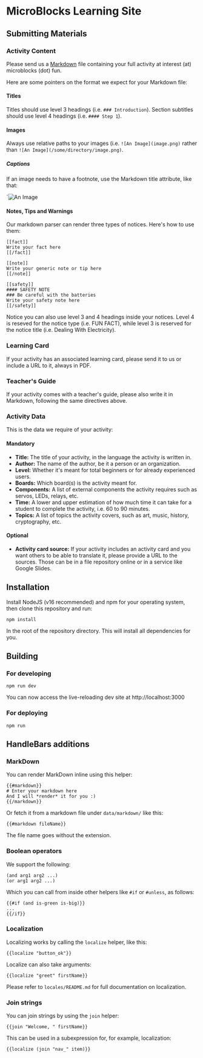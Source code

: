 # MicroBlocks Learning Site

## Submitting Materials

### Activity Content

Please send us a [Markdown](https://www.markdownguide.org/basic-syntax/) file containing your full activity at interest (at) microblocks (dot) fun.

Here are some pointers on the format we expect for your Markdown file:

#### Titles

Titles should use level 3 headings (i.e. `### Introduction`). Section subtitles should use level 4 headings (i.e. `#### Step 1`).

#### Images

Always use relative paths to your images (i.e. `![An Image](image.png)` rather than `![An Image](/some/directory/image.png)`.

##### Captions

If an image needs to have a footnote, use the Markdown title attribute, like that:

`![An Image](image.png "This is the caption and will show up as a footnote")

#### Notes, Tips and Warnings

Our markdown parser can render three types of notices. Here's how to use them:

```
[[fact]]
Write your fact here
[[/fact]]

[[note]]
Write your generic note or tip here
[[/note]]

[[safety]]
#### SAFETY NOTE
### Be careful with the batteries
Write your safety note here
[[/safety]]
```

Notice you can also use level 3 and 4 headings inside your notices. Level 4 is reseved for the notice type (i.e. FUN FACT), while level 3 is reserved for the notice title (i.e. Dealing With Electricity).

### Learning Card

If your activity has an associated learning card, please send it to us or include a URL to it, always in PDF.

### Teacher's Guide

If your activity comes with a teacher's guide, please also write it in Markdown, following the same directives above.

### Activity Data

This is the data we require of your activity:

#### Mandatory
* **Title:** The title of your activity, in the language the activity is written in.
* **Author:** The name of the author, be it a person or an organization.
* **Level:** Whether it's meant for total beginners or for already experienced users.
* **Boards:** Which board(s) is the activity meant for.
* **Components:** A list of external components the activity requires such as servos, LEDs, relays, etc.
* **Time:** A lower and upper estimation of how much time it can take for a student to complete the activity, i.e. 60 to 90 minutes.
* **Topics:** A list of topics the activity covers, such as art, music, history, cryptography, etc.

#### Optional
* **Activity card source:** If your activity includes an activity card and you want others to be able to translate it, please provide a URL to the sources. Those can be in a file repository online or in a service like Google Slides.

## Installation

Install NodeJS (v16 recommended) and npm for your operating system, then clone this repository and run:

```
npm install
```

In the root of the repository directory. This will install all dependencies for you.

## Building

### For developing

```
npm run dev
```

You can now access the live-reloading dev site at http://localhost:3000

### For deploying

```
npm run
```

## HandleBars additions

### MarkDown

You can render MarkDown inline using this helper:

```
{{#markdown}}
# Enter your markdown here
And I will *render* it for you :)
{{/markdown}}
```

Or fetch it from a markdown file under `data/markdown/` like this:

`{{#markdown fileName}}`

The file name goes without the extension.

### Boolean operators

We support the following:

```
(and arg1 arg2 ...)
(or arg1 arg2 ...)
```

Which you can call from inside other helpers like `#if` or `#unless`, as follows:

```
{{#if (and is-green is-big)}}
...
{{/if}}
```

### Localization

Localizing works by calling the `localize` helper, like this:

```
{{localize "button_ok"}}
```

Localize can also take arguments:

```
{{localize "greet" firstName}}
```

Please refer to `locales/README.md` for full documentation on localization.


### Join strings

You can join strings by using the `join` helper:

```
{{join "Welcome, " firstName}}
```

This can be used in a subexpression for, for example, localization:

```
{{localize (join "nav_" item)}}
```

